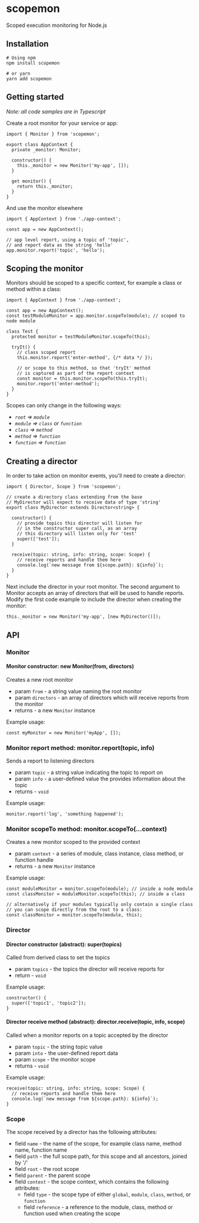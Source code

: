# scopemon
Scoped execution monitoring for Node.js

## Installation
```
# Using npm
npm install scopemon

# or yarn
yarn add scopemon
```

## Getting started
_Note: all code samples are in Typescript_

Create a root monitor for your service or app:
```
import { Monitor } from 'scopemon';

export class AppContext {
  private _monitor: Monitor;

  constructor() {
    this._monitor = new Monitor('my-app', []);
  }

  get monitor() {
    return this._monitor;
  }
}
```
And use the monitor elsewhere
```
import { AppContext } from './app-context';

const app = new AppContext();

// app level report, using a topic of 'topic',
// and report data as the string 'hello'
app.monitor.report('topic', 'hello');
```

## Scoping the monitor
Monitors should be scoped to a specific context, for example a class or method within a class:
```
import { AppContext } from './app-context';

const app = new AppContext();
const testModuleMonitor = app.monitor.scopeTo(module); // scoped to node module

class Test {
  protected monitor = testModuleMonitor.scopeTo(this);

  tryIt() {
    // class scoped report
    this.monitor.report('enter-method', {/* data */ });

    // or scope to this method, so that 'tryIt' method
    // is captured as part of the report context
    const monitor = this.monitor.scopeTo(this.tryIt);
    monitor.report('enter-method');
  }
}
```
Scopes can only change in the following ways:
* _`root` => `module`_
* _`module` => `class` or `function`_
* _`class` => `method`_
* _`method` => `function`_
* _`function` => `function`_

## Creating a director
In order to take action on monitor events, you'll need to create a director:
```
import { Director, Scope } from 'scopemon';

// create a directory class extending from the base
// MyDirector will expect to receive data of type 'string'
export class MyDirector extends Director<string> {

  constructor() {
    // provide topics this director will listen for
    // in the constructor super call, as an array
    // this directory will listen only for 'test'
    super(['test']);
  }

  receive(topic: string, info: string, scope: Scope) {
    // receive reports and handle them here
    console.log(`new message from ${scope.path}: ${info}`);
  }
}
```
Next include the director in your root monitor. The second argument to Monitor accepts an array of directors that will be used to handle reports. Modify the first code example to include the director when creating the monitor:
```
this._monitor = new Monitor('my-app', [new MyDirector()]);
```

## API
### Monitor
#### Monitor constructor: new Monitor(from, directors)
Creates a new root monitor
* param `from` - a string value naming the root monitor
* param `directors` - an array of directors which will receive reports from the monitor
* returns - a new `Monitor` instance

Example usage:
```
const myMonitor = new Monitor('myApp', []);
```

### Monitor report method: monitor.report(topic, info)
Sends a report to listening directors
* param `topic` - a string value indicating the topic to report on
* param `info` - a user-defined value the provides information about the topic
* returns - `void`

Example usage:
```
monitor.report('log', 'something happened');
```

### Monitor scopeTo method: monitor.scopeTo(...context)
Creates a new monitor scoped to the provided context
* param `context` - a series of module, class instance, class method, or function handle
* returns - a new `Monitor` instance

Example usage:
```
const moduleMonitor = monitor.scopeTo(module); // inside a node module
const classMonitor = moduleMonitor.scopeTo(this); // inside a class

// alternatively if your modules typically only contain a single class
// you can scope directly from the root to a class:
const classMonitor = monitor.scopeTo(module, this);
```

### Director
#### Director constructor (abstract): super(topics)
Called from derived class to set the topics
* param `topics` - the topics the director will receive reports for
* return - `void`

Example usage:
```
constructor() {
  super(['topic1', 'topic2']);
}
```

#### Director receive method (abstract): director.receive(topic, info, scope)
Called when a monitor reports on a topic accepted by the director
* param `topic` - the string topic value
* param `into` - the user-defined report data
* param `scope` - the monitor scope
* returns - `void`

Example usage:
```
receive(topic: string, info: string, scope: Scope) {
  // receive reports and handle them here
  console.log(`new message from ${scope.path}: ${info}`);
}
```

### Scope
The scope received by a director has the following attributes:
* field `name` - the name of the scope, for example class name, method name, function name
* field `path` - the full scope path, for this scope and all ancestors, joined by '/'
* field `root` - the root scope
* field `parent` - the parent scope
* field `context` - the scope context, which contains the following attributes:
  * field `type` - the scope type of either `global`, `module`, `class`, `method`, or `function`
  * field `reference` - a reference to the module, class, method or function used when creating the scope

